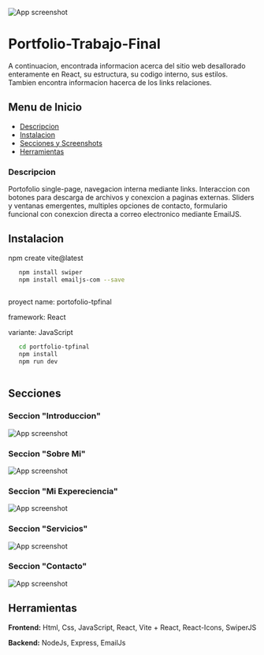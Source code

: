 ![App screenshot](/portfolio-tpfinal/src/assets/Captura1.png)


# Portfolio-Trabajo-Final

A continuacion, encontrada informacion acerca del sitio web desallorado
enteramente en React, su estructura, su codigo interno, sus estilos.
Tambien encontra informacion hacerca de los links relaciones.


## Menu de Inicio

 - [Descripcion]('')
 - [Instalacion]( ")
 - [Secciones y Screenshots]('')
 - [Herramientas]('')
 
 
### Descripcion

Portofolio single-page, navegacion interna mediante links. Interaccion con botones para descarga de archivos y conexcion a paginas externas. Sliders y ventanas emergentes, multiples opciones de contacto, formulario funcional con conexcion directa a correo electronico mediante EmailJS.


## Instalacion

npm create vite@latest

```bash
   npm install swiper
   npm install emailjs-com --save
  

```

proyect name: portofolio-tpfinal

framework: React

variante: JavaScript

```bash
   cd portfolio-tpfinal
   npm install
   npm run dev
 

```


## Secciones

### Seccion "Introduccion"

![App screenshot](/portfolio-tpfinal/src/assets/Captura1.png)

### Seccion "Sobre Mi"
        
![App screenshot](/portfolio-tpfinal/src/assets/captura2.png)


### Seccion "Mi Expereciencia"

![App screenshot](/portfolio-tpfinal/src/assets/captura3.png)

### Seccion "Servicios"
 
![App screenshot](/portfolio-tpfinal/src/assets/capturaservicios.png)

### Seccion "Contacto"

![App screenshot](/portfolio-tpfinal/src/assets/capturacontacto.png)
## Herramientas

**Frontend:** Html, Css, JavaScript, React, Vite + React, React-Icons, SwiperJS

**Backend:** NodeJs, Express, EmailJs 



    